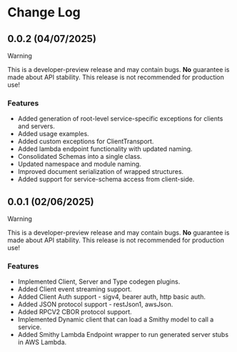 # Change Log
## 0.0.2 (04/07/2025)
> [!WARNING]
> This is a developer-preview release and may contain bugs. **No** guarantee is made about API stability.
> This release is not recommended for production use!
### Features
- Added generation of root-level service-specific exceptions for clients and servers.
- Added usage examples.
- Added custom exceptions for ClientTransport.
- Added lambda endpoint functionality with updated naming.
- Consolidated Schemas into a single class.
- Updated namespace and module naming.
- Improved document serialization of wrapped structures.
- Added support for service-schema access from client-side.


## 0.0.1 (02/06/2025)
> [!WARNING]
> This is a developer-preview release and may contain bugs. **No** guarantee is made about API stability.
> This release is not recommended for production use!
### Features
- Implemented Client, Server and Type codegen plugins.
- Added Client event streaming support.
- Added Client Auth support - sigv4, bearer auth, http basic auth.
- Added JSON protocol support - restJson1, awsJson.
- Added RPCV2 CBOR protocol support.
- Implemented Dynamic client that can load a Smithy model to call a service.
- Added Smithy Lambda Endpoint wrapper to run generated server stubs in AWS Lambda.